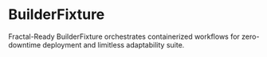 # BuilderFixture
Fractal-Ready BuilderFixture orchestrates containerized workflows for zero-downtime deployment and limitless adaptability suite.
